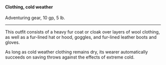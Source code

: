 #### Clothing, cold weather

Adventuring gear, 10 gp, 5 lb.

---

This outfit consists of a heavy fur coat or cloak over layers of wool clothing, as well as a fur-lined hat or hood, goggles, and fur-lined leather boots and gloves.

As long as cold weather clothing remains dry, its wearer automatically succeeds on saving throws against the effects of extreme cold.